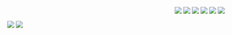 
<p align="right"><img src="https://img.shields.io/badge/Swift-F29661?style=flat-square&logo=Swift&logoColor=white"/></a>&nbsp<img src="https://img.shields.io/badge/SwiftUI-5CD1E5?style=flat-square&logo=Swift&logoColor=white"/></a>&nbsp</h3><img src="https://img.shields.io/badge/Realm-FFB2D9?style=flat-square&logo=Realm&logoColor=white"/></a>&nbsp</h3><img src="https://img.shields.io/badge/Firebase-FFE400?style=flat-square&logo=Firebase&logoColor=white"/></a>&nbsp<img src="https://img.shields.io/badge/Alamofire-FF5E00?style=flat-square&logo=Alamofire&logoColor=white"/></a>&nbsp<img src="https://img.shields.io/badge/Xcode-1575F9?style=flat-square&logo=Xcode&logoColor=white"/>
</p>
<img src="https://img.shields.io/badge/SwiftUI-5CD1E5?style=flat-square&logo=Swift&logoColor=white"/>
<img src="https://img.shields.io/badge/Firebase-FFE400?style=flat-square&logo=Firebase&logoColor=white"/>

